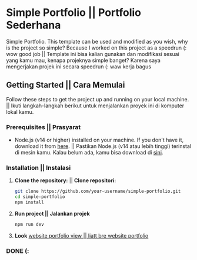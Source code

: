# Simple Portfolio || Portfolio Sederhana

Simple Portfolio. This template can be used and modified as you wish, why is the project so simple? Because I worked on this project as a speedrun (: wow good job || Template ini bisa kalian gunakan dan modifikasi sesuai yang kamu mau, kenapa projeknya simple banget? Karena saya mengerjakan projek ini secara speedrun (: waw kerja bagus

## Getting Started || Cara Memulai

Follow these steps to get the project up and running on your local machine. || Ikuti langkah-langkah berikut untuk menjalankan proyek ini di komputer lokal kamu.

### Prerequisites || Prasyarat

- Node.js (v14 or higher) installed on your machine. If you don't have it, download it from [here](https://nodejs.org/). || Pastikan Node.js (v14 atau lebih tinggi) terinstal di mesin kamu. Kalau belum ada, kamu bisa download di [sini](https://nodejs.org/).

### Installation || Instalasi

1. **Clone the repository:** || **Clone repositori:**

   ```bash
   git clone https://github.com/your-username/simple-portfolio.git
   cd simple-portfolio
   npm install


2. **Run project || Jalankan projek**
   ```bash
   npm run dev

3. **Look**
   [website portfolio view || liatt bre website portfolio ](https://tamplate-portfolio-react.vercel.app/)


### DONE (:
